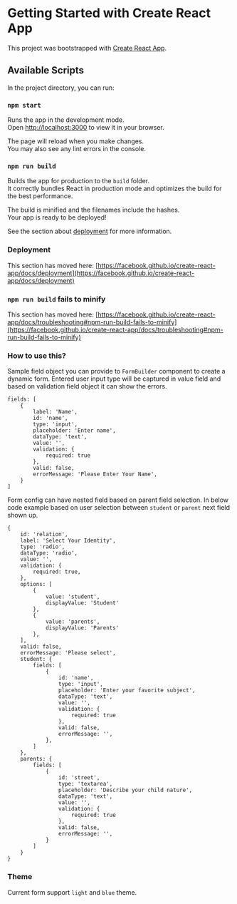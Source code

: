 # Getting Started with Create React App

This project was bootstrapped with [Create React App](https://github.com/facebook/create-react-app).

## Available Scripts

In the project directory, you can run:

### `npm start`

Runs the app in the development mode.\
Open [http://localhost:3000](http://localhost:3000) to view it in your browser.

The page will reload when you make changes.\
You may also see any lint errors in the console.

### `npm run build`

Builds the app for production to the `build` folder.\
It correctly bundles React in production mode and optimizes the build for the best performance.

The build is minified and the filenames include the hashes.\
Your app is ready to be deployed!

See the section about [deployment](https://facebook.github.io/create-react-app/docs/deployment) for more information.

### Deployment

This section has moved here: [https://facebook.github.io/create-react-app/docs/deployment](https://facebook.github.io/create-react-app/docs/deployment)

### `npm run build` fails to minify

This section has moved here: [https://facebook.github.io/create-react-app/docs/troubleshooting#npm-run-build-fails-to-minify](https://facebook.github.io/create-react-app/docs/troubleshooting#npm-run-build-fails-to-minify)

### How to use this?

Sample field object you can provide to `FormBuilder` component to create a dynamic form. Entered user input type will be captured in value field and based on validation field object it can show the errors.

```
fields: [
    {
        label: 'Name',
        id: 'name',
        type: 'input',
        placeholder: 'Enter name',
        dataType: 'text',
        value: '',
        validation: {
            required: true
        },
        valid: false,
        errorMessage: 'Please Enter Your Name',
    }
]
```

Form config can have nested field based on parent field selection. In below code example based on user selection between `student` or `parent` next field shown up.

```
{
    id: 'relation',
    label: 'Select Your Identity',
    type: 'radio',
    dataType: 'radio',
    value: '',
    validation: {
        required: true,
    },
    options: [
        {
            value: 'student',
            displayValue: 'Student'
        },
        {
            value: 'parents',
            displayValue: 'Parents'
        },
    ],
    valid: false,
    errorMessage: 'Please select',
    student: {
        fields: [
            {
                id: 'name',
                type: 'input',
                placeholder: 'Enter your favorite subject',
                dataType: 'text',
                value: '',
                validation: {
                    required: true
                },
                valid: false,
                errorMessage: '',
            },
        ]
    },
    parents: {
        fields: [
            {
                id: 'street',
                type: 'textarea',
                placeholder: 'Describe your child nature',
                dataType: 'text',
                value: '',
                validation: {
                    required: true
                },
                valid: false,
                errorMessage: '',
            }
        ]
    }
}
```

### Theme

Current form support `light` and `blue` theme.
